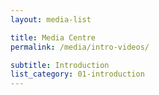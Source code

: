 ```yaml
---
layout: media-list

title: Media Centre
permalink: /media/intro-videos/

subtitle: Introduction
list_category: 01-introduction
---
```

